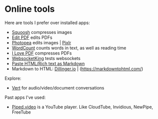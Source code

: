 # Online tools

Here are tools I prefer over installed apps:

- [Squoosh](https://squoosh.app/) compresses images
- [Edit PDF](https://smallpdf.com/edit-pdf) edits PDFs
- [Photopea](https://www.photopea.com/) edits images | [Pixlr](https://pixlr.com/editor/)
- [WordCount](https://wordcount.com/) counts words in text, as well as reading time
- [I Love PDF](https://www.ilovepdf.com/compress_pdf) compresses PDFs
- [WebsocketKing](https://websocketking.com/) tests websockets
- [Paste HTML/Rich text as Markdown](https://euangoddard.github.io/clipboard2markdown/)
- Markdown to HTML: [Dillinger.io](https://dillinger.io/) | (https://markdowntohtml.com/)

Explore:

- [Vert](https://vert.sh/) for audio/video/document conversations

Past apps I've used:

- [Piped.video](https://piped.video/) is a YouTube player. Like CloudTube, Invidious, NewPipe, FreeTube
